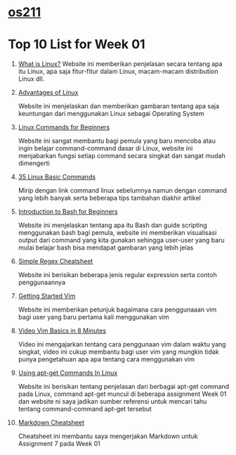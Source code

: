 # [os211](https://rafimoreno.github.io/os211/)
# Top 10 List for Week 01
1. [What is Linux?](https://www.networkworld.com/article/3215226/what-is-linux-uses-featres-products-operating-systems.html)
    Website ini memberikan penjelasan secara tentang apa itu Linux, apa saja fitur-fitur dalam Linux, macam-macam distribution Linux dll.

2. [Advantages of Linux](https://www.educba.com/advantage-of-linux/)

   Website ini menjelaskan dan memberikan gambaran tentang apa saja keuntungan dari menggunakan Linux sebagai Operating System
   
3. [Linux Commands for Beginners](https://hackr.io/blog/basic-linux-commands)

   Website ini sangat membantu bagi pemula yang baru mencoba atau ingin belajar command-command dasar di Linux, website ini
   menjabarkan fungsi setiap command secara singkat dan sangat mudah dimengerti
   
4. [35 Linux Basic Commands](https://www.hostinger.com/tutorials/linux-commands)
  
    Mirip dengan link command linux sebelumnya namun dengan command yang lebih banyak serta beberapa tips tambahan diakhir artikel
  
5. [Introduction to Bash for Beginners](https://livecodestream.dev/post/introduction-to-bash-for-beginners/)

    Website ini menjelaskan tentang apa itu Bash dan guide scripting menggunakan bash bagi pemula, website ini memberikan visualisasi output
    dari command yang kita gunakan sehingga user-user yang baru mulai belajar bash bisa mendapat gambaran yang lebih jelas
  
6. [Simple Regex Cheatsheet](https://medium.com/factory-mind/regex-tutorial-a-simple-cheatsheet-by-examples-649dc1c3f285)
  
    Website ini berisikan beberapa jenis regular expression serta contoh penggunaannya
  
7. [Getting Started Vim](https://opensource.com/article/19/3/getting-started-vim)

    Website ini memberikan petunjuk bagaimana cara penggunaaan vim bagi user yang baru pertama kali menggunakan vim

8. [Video Vim Basics in 8 Minutes](https://www.youtube.com/watch?v=ggSyF1SVFr4)

    Video ini mengajarkan tentang cara penggunaan vim dalam waktu yang singkat, video ini cukup membantu bagi user
    vim yang mungkin tidak punya pengetahuan apa apa tentang cara menggunakan vim

9. [Using apt-get Commands In Linux](https://itsfoss.com/apt-get-linux-guide/)
    
    Website ini berisikan tentang penjelasan dari berbagai apt-get command pada Linux, command apt-get muncul di
    beberapa assignment Week 01 dan website ni saya jadikan sumber referensi untuk mencari tahu tentang command-command
    apt-get tersebut
    
10. [Markdown Cheatsheet](https://github.com/adam-p/markdown-here/wiki/Markdown-Cheatsheet)
    
    Cheatsheet ini membantu saya mengerjakan Markdown untuk Assignment 7 pada Week 01
 

